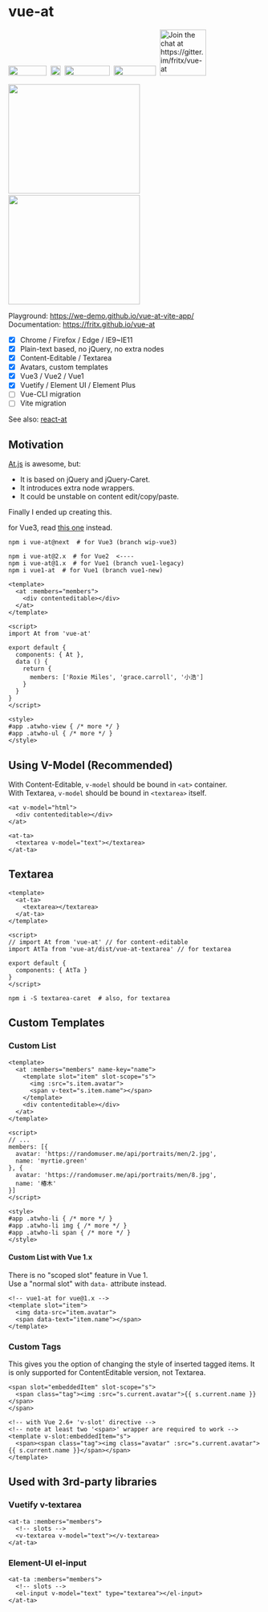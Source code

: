 # vue-at

<a href="https://we-demo.github.io/vue-at-vite-app/"><img width="76" height="20" src="https://img.shields.io/website?url=https%3A%2F%2Fwe-demo.github.io%2Fvue-at-vite-app%2F"></a>&nbsp;&nbsp;<a href="https://www.npmjs.com/package/vue-at"><img height="20" src="https://img.shields.io/npm/dm/vue-at.svg"></a>&nbsp;&nbsp;<a href="https://github.com/fritx/vue-at"><img width="90" height="20" src="https://img.shields.io/badge/PRs-welcome-brightgreen.svg" /></a>&nbsp;&nbsp;<a href="https://github.com/fritx/vue-at"><img width="84" height="20" src="https://img.shields.io/badge/license-MIT-blue.svg"></a>&nbsp;&nbsp;<a href="https://gitter.im/fritx/vue-at?utm_source=badge&utm_medium=badge&utm_campaign=pr-badge&utm_content=badge"><img width="92" src="https://badges.gitter.im/fritx/vue-at.svg" alt="Join the chat at https://gitter.im/fritx/vue-at"></a>

<img width="262" height="218" src="https://raw.githubusercontent.com/fritx/vue-at/master/WechatIMG1.jpeg">&nbsp;&nbsp;<img width="262" height="218" src="https://raw.githubusercontent.com/fritx/vue-at/master/WechatIMG2.jpeg">

Playground: https://we-demo.github.io/vue-at-vite-app/<br>
Documentation: https://fritx.github.io/vue-at

- [x] Chrome / Firefox / Edge / IE9~IE11
- [x] Plain-text based, no jQuery, no extra nodes
- [x] Content-Editable / Textarea
- [x] Avatars, custom templates
- [x] Vue3 / Vue2 / Vue1
- [x] Vuetify / Element UI / Element Plus
- [ ] Vue-CLI migration
- [ ] Vite migration

See also: [react-at](https://github.com/fritx/react-at)

## Motivation

[At.js](https://github.com/ichord/At.js) is awesome, but:

- It is based on jQuery and jQuery-Caret.
- It introduces extra node wrappers.
- It could be unstable on content edit/copy/paste.

Finally I ended up creating this.

for Vue3, read [this one](https://github.com/fritx/vue-at/tree/vue3#readme) instead.

```plain
npm i vue-at@next  # for Vue3 (branch wip-vue3)

npm i vue-at@2.x  # for Vue2  <----
npm i vue-at@1.x  # for Vue1 (branch vue1-legacy)
npm i vue1-at  # for Vue1 (branch vue1-new)
```

```vue
<template>
  <at :members="members">
    <div contenteditable></div>
  </at>
</template>

<script>
import At from 'vue-at'

export default {
  components: { At },
  data () {
    return {
      members: ['Roxie Miles', 'grace.carroll', '小浩']
    }
  }
}
</script>

<style>
#app .atwho-view { /* more */ }
#app .atwho-ul { /* more */ }
</style>
```

## Using V-Model (Recommended)

With Content-Editable, `v-model` should be bound in `<at>` container.<br>
With Textarea, `v-model` should be bound in `<textarea>` itself.

```vue
<at v-model="html">
  <div contenteditable></div>
</at>

<at-ta>
  <textarea v-model="text"></textarea>
</at-ta>
```

## Textarea

```vue
<template>
  <at-ta>
    <textarea></textarea>
  </at-ta>
</template>

<script>
// import At from 'vue-at' // for content-editable
import AtTa from 'vue-at/dist/vue-at-textarea' // for textarea

export default {
  components: { AtTa }
}
</script>
```

```plain
npm i -S textarea-caret  # also, for textarea
```

## Custom Templates

### Custom List

```vue
<template>
  <at :members="members" name-key="name">
    <template slot="item" slot-scope="s">
      <img :src="s.item.avatar">
      <span v-text="s.item.name"></span>
    </template>
    <div contenteditable></div>
  </at>
</template>

<script>
// ...
members: [{
  avatar: 'https://randomuser.me/api/portraits/men/2.jpg',
  name: 'myrtie.green'
}, {
  avatar: 'https://randomuser.me/api/portraits/men/8.jpg',
  name: '椿木'
}]
</script>

<style>
#app .atwho-li { /* more */ }
#app .atwho-li img { /* more */ }
#app .atwho-li span { /* more */ }
</style>
```

#### Custom List with Vue 1.x

There is no "scoped slot" feature in Vue 1.<br>
Use a "normal slot" with `data-` attribute instead.

```vue
<!-- vue1-at for vue@1.x -->
<template slot="item">
  <img data-src="item.avatar">
  <span data-text="item.name"></span>
</template>
```

### Custom Tags

This gives you the option of changing the style of inserted tagged items. It is only supported for ContentEditable version, not Textarea.

```vue
<span slot="embeddedItem" slot-scope="s">
  <span class="tag"><img :src="s.current.avatar">{{ s.current.name }}</span>
</span>

<!-- with Vue 2.6+ 'v-slot' directive -->
<!-- note at least two '<span>' wrapper are required to work -->
<template v-slot:embeddedItem="s">
  <span><span class="tag"><img class="avatar" :src="s.current.avatar">{{ s.current.name }}</span></span>
</template>
```

## Used with 3rd-party libraries

### Vuetify v-textarea

```vue
<at-ta :members="members">
  <!-- slots -->
  <v-textarea v-model="text"></v-textarea>
</at-ta>
```

### Element-UI el-input

```vue
<at-ta :members="members">
  <!-- slots -->
  <el-input v-model="text" type="textarea"></el-input>
</at-ta>
```
